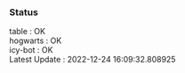 ### Status


table : OK  
hogwarts : OK  
icy-bot : OK  
Latest Update : 2022-12-24 16:09:32.808925
